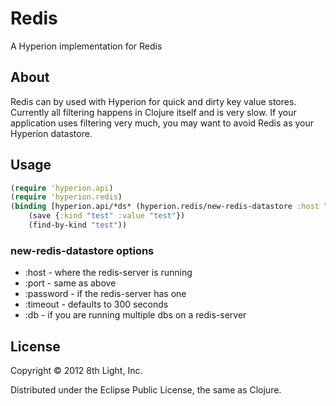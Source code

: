 # Redis

A Hyperion implementation for Redis

## About

Redis can by used with Hyperion for quick and dirty key value stores.
Currently all filtering happens in Clojure itself and is very slow. If your
application uses filtering very much, you may want to avoid Redis as your
Hyperion datastore.

## Usage

```clojure
(require 'hyperion.api)
(require 'hyperion.redis)
(binding [hyperion.api/*ds* (hyperion.redis/new-redis-datastore :host "localhost" :port 6379)]
    (save {:kind "test" :value "test"})
    (find-by-kind "test"))
```

### new-redis-datastore options

 * :host - where the redis-server is running
 * :port - same as above
 * :password - if the redis-server has one
 * :timeout - defaults to 300 seconds
 * :db - if you are running multiple dbs on a redis-server

## License

Copyright © 2012 8th Light, Inc.

Distributed under the Eclipse Public License, the same as Clojure.
